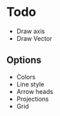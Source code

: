 # Todo
- Draw axis
- Draw Vector

## Options
- Colors
- Line style
- Arrow heads
- Projections
- Grid

